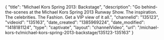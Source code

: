 {
    "title": "Michael Kors Spring 2013: Backstage",
    "description": "Go behind-the-scenes at the Michael Kors Spring 2013 Runway Show. The inspiration. The celebrities. The Fashion. Get a VIP view of it all.",
    "channelid": "135123",
    "videoid": "135163",
    "date_created": "1385969224",
    "date_modified": "1418181124",
    "type": "captivate",
    "layout": "channelVideo",
    "url": "\/michael-kors-tv\/michael-kors-spring-2013-backstage\/135123-135163"
}